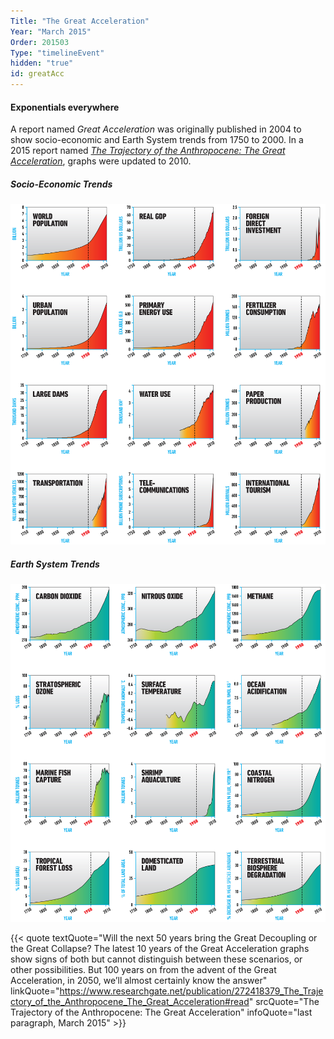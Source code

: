 ```yaml
---
Title: "The Great Acceleration"
Year: "March 2015"
Order: 201503
Type: "timelineEvent"
hidden: "true"
id: greatAcc
---
```


#### Exponentials everywhere

A report named _Great Acceleration_ was originally published in 2004 to show socio-economic and Earth System trends from 1750 to 2000. In a 2015 report named _[The Trajectory of the Anthropocene: The Great Acceleration](https://www.researchgate.net/publication/272418379_The_Trajectory_of_the_Anthropocene_The_Great_Acceleration#read)_, graphs were updated to 2010.

##### Socio-Economic Trends

![](/img/ecology/timelines/main/ga-socio-economic.png)

##### Earth System Trends

![](/img/ecology/timelines/main/ga-earth-system.png)

{{< quote textQuote="Will the next 50 years bring the Great Decoupling or the Great Collapse? The latest 10 years of the Great Acceleration graphs show signs of both but cannot distinguish between these scenarios, or other possibilities. But 100 years on from the advent of the Great Acceleration, in 2050, we’ll almost certainly know the answer" linkQuote="https://www.researchgate.net/publication/272418379_The_Trajectory_of_the_Anthropocene_The_Great_Acceleration#read" srcQuote="The Trajectory of the Anthropocene: The Great Acceleration" infoQuote="last paragraph, March 2015" >}}